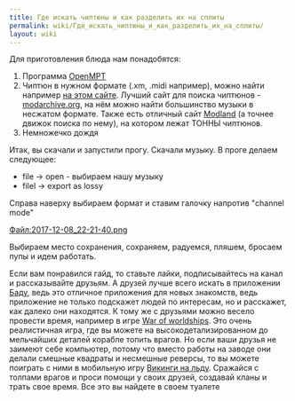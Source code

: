```yaml
---
title: Где искать чиптюны и как разделить их на сплиты
permalink: wiki/Где_искать_чиптюны_и_как_разделить_их_на_сплиты/
layout: wiki
---
```


Для приготовления блюда нам понадобятся:

1.  Программа [OpenMPT](https://openmpt.org/)
2.  Чиптюн в нужном формате (.xm, .midi например), можно найти например
    [на этом сайте](http://www.keygenmusic.net/?lang=ru). Лучший сайт
    для поиска чиптюнов - [modarchive.org](http://www.modarchive.org),
    на нём можно найти большинство музыки в несжатом формате. Также есть
    отличный сайт
    [Modland](https://www.exotica.org.uk/wiki/Special:Modland) (а точнее
    движок поиска по нему), на котором лежат ТОННЫ чиптюнов.
3.  Немножечко дождя

Итак, вы скачали и запустили прогу. Скачали музыку. В проге делаем
следующее:

-   file -\> open - выбираем нашу музыку
-   filel -\> export as lossy

Справа наверху выбираем формат и ставим галочку напротив "channel mode"

[Файл:2017-12-08_22-21-40.png](Файл:2017-12-08_22-21-40.png "wikilink")

Выбираем место сохранения, сохраняем, радуемся, пляшем, бросаем пупы и
идем работать.

Если вам понравился гайд, то ставьте лайки, подписывайтесь на канал и
рассказывайте друзьям. А друзей лучше всего искать в приложении
[Баду](https://s00.yaplakal.com/pics/pics_original/2/9/9/3357992.jpg),
ведь это отличное приложения для новых знакомств, ведь приложение не
только подскажет людей по интересам, но и расскажет, как далеко они
находятся. К тому же с друзьями можно весело провести время, например в
игре [War of
worldships](https://www.facebook.com/293084398342/photos/a.325833613342.189183.293084398342/10154982395493343/?type=3).
Это очень реалистичная игра, где вы можете на высокодетализированном до
мельчайших деталей корабле топить врагов. Но если ваши друзья не заимеют
себе компьютер, потому что вместо работы на заводе они делали смешные
квадраты и несмешные реверсы, то вы можете поиграть с ними в мобильную
игру [Викинги на
льду](https://i.ytimg.com/vi/3QQQmf5rb0M/maxresdefault.jpg). Сражайся с
толпами врагов и проси помощи у своих друзей, создавай кланы и трать
свое время. Все это вы найдете в своем туалете
